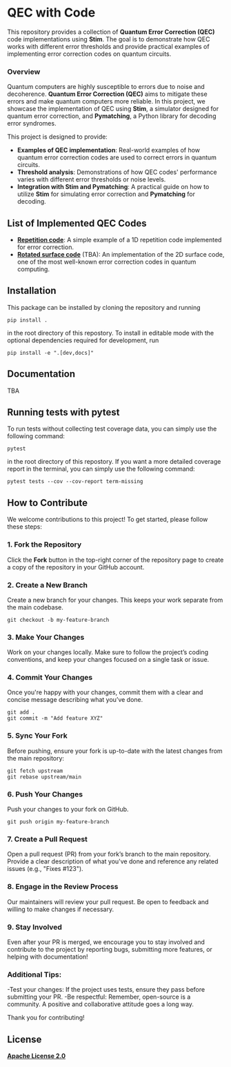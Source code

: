 # QEC with Code

This repository provides a collection of **Quantum Error Correction (QEC)** code implementations using **Stim**. The goal is to demonstrate how QEC works with different error thresholds and provide practical examples of implementing error correction codes on quantum circuits.

### Overview

Quantum computers are highly susceptible to errors due to noise and decoherence. **Quantum Error Correction (QEC)** aims to mitigate these errors and make quantum computers more reliable. In this project, we showcase the implementation of QEC using **Stim**, a simulator designed for quantum error correction, and **Pymatching**, a Python library for decoding error syndromes.

This project is designed to provide:
- **Examples of QEC implementation**: Real-world examples of how quantum error correction codes are used to correct errors in quantum circuits.
- **Threshold analysis**: Demonstrations of how QEC codes' performance varies with different error thresholds or noise levels.
- **Integration with Stim and Pymatching**: A practical guide on how to utilize **Stim** for simulating error correction and **Pymatching** for decoding.

## List of Implemented QEC Codes

- **[Repetition code](notebooks/repetition_code.ipynb)**: A simple example of a 1D repetition code implemented for error correction.
- **[Rotated surface code](notebooks/rotated_surface_code.ipynb)** (TBA): An implementation of the 2D surface code, one of the most well-known error correction codes in quantum computing.


## Installation

This package can be installed by cloning the repository and running

```console
pip install .
```

in the root directory of this repostory.
To install in editable mode with the optional dependencies required for development, run

```console
pip install -e ".[dev,docs]"
```

## Documentation

TBA

## Running tests with pytest

To run tests without collecting test coverage data, you can simply use the following command:

```console
pytest
```

in the root directory of this repostory.
If you want a more detailed coverage report in the terminal,  you can simply use the following command:

```console
pytest tests --cov --cov-report term-missing
```

## How to Contribute

We welcome contributions to this project! To get started, please follow these steps:

### 1. Fork the Repository
Click the **Fork** button in the top-right corner of the repository page to create a copy of the repository in your GitHub account.

### 2. Create a New Branch
Create a new branch for your changes. This keeps your work separate from the main codebase.

```console
git checkout -b my-feature-branch
```

### 3. Make Your Changes
Work on your changes locally. Make sure to follow the project’s coding conventions, and keep your changes focused on a single task or issue.

### 4. Commit Your Changes
Once you're happy with your changes, commit them with a clear and concise message describing what you’ve done.

```console
git add .
git commit -m "Add feature XYZ"
```

### 5. Sync Your Fork
Before pushing, ensure your fork is up-to-date with the latest changes from the main repository:

```console
git fetch upstream
git rebase upstream/main
```

### 6. Push Your Changes
Push your changes to your fork on GitHub.

```console
git push origin my-feature-branch
```

### 7. Create a Pull Request
Open a pull request (PR) from your fork’s branch to the main repository. Provide a clear description of what you've done and reference any related issues (e.g., "Fixes #123").

### 8. Engage in the Review Process
Our maintainers will review your pull request. Be open to feedback and willing to make changes if necessary.

### 9. Stay Involved
Even after your PR is merged, we encourage you to stay involved and contribute to the project by reporting bugs, submitting more features, or helping with documentation!

### Additional Tips:
-Test your changes: If the project uses tests, ensure they pass before submitting your PR.
-Be respectful: Remember, open-source is a community. A positive and collaborative attitude goes a long way.

Thank you for contributing!

## License
**[Apache License 2.0](LICENSE)**